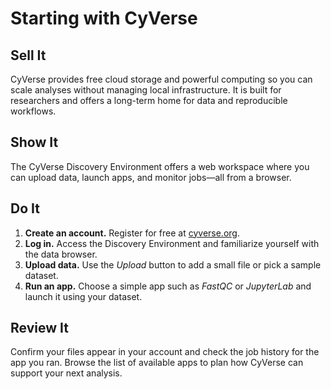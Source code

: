 # Starting with CyVerse

## Sell It
CyVerse provides free cloud storage and powerful computing so you can scale
analyses without managing local infrastructure. It is built for researchers and
offers a long-term home for data and reproducible workflows.

## Show It
The CyVerse Discovery Environment offers a web workspace where you can upload
data, launch apps, and monitor jobs—all from a browser.

## Do It
1. **Create an account.** Register for free at
   [cyverse.org](https://www.cyverse.org/).
2. **Log in.** Access the Discovery Environment and familiarize yourself with
   the data browser.
3. **Upload data.** Use the *Upload* button to add a small file or pick a sample
   dataset.
4. **Run an app.** Choose a simple app such as *FastQC* or *JupyterLab* and
   launch it using your dataset.

## Review It
Confirm your files appear in your account and check the job history for the app
you ran. Browse the list of available apps to plan how CyVerse can support your
next analysis.

